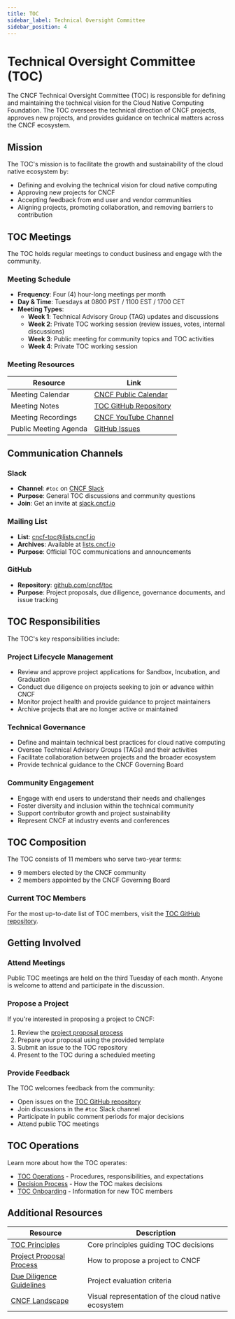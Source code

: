 ```yaml
---
title: TOC
sidebar_label: Technical Oversight Committee
sidebar_position: 4
---
```


# Technical Oversight Committee (TOC)

The CNCF Technical Oversight Committee (TOC) is responsible for defining and maintaining the technical vision for the Cloud Native Computing Foundation. The TOC oversees the technical direction of CNCF projects, approves new projects, and provides guidance on technical matters across the CNCF ecosystem.

## Mission

The TOC's mission is to facilitate the growth and sustainability of the cloud native ecosystem by:

- Defining and evolving the technical vision for cloud native computing
- Approving new projects for CNCF
- Accepting feedback from end user and vendor communities
- Aligning projects, promoting collaboration, and removing barriers to contribution

## TOC Meetings

The TOC holds regular meetings to conduct business and engage with the community.

### Meeting Schedule

- **Frequency**: Four (4) hour-long meetings per month
- **Day & Time**: Tuesdays at 0800 PST / 1100 EST / 1700 CET
- **Meeting Types**:
  - **Week 1**: Technical Advisory Group (TAG) updates and discussions
  - **Week 2**: Private TOC working session (review issues, votes, internal discussions)
  - **Week 3**: Public meeting for community topics and TOC activities
  - **Week 4**: Private TOC working session

### Meeting Resources

| Resource | Link |
|----------|------|
| Meeting Calendar | [CNCF Public Calendar](https://www.cncf.io/calendar/) |
| Meeting Notes | [TOC GitHub Repository](https://github.com/cncf/toc) |
| Meeting Recordings | [CNCF YouTube Channel](https://www.youtube.com/c/cloudnativefdn) |
| Public Meeting Agenda | [GitHub Issues](https://github.com/cncf/toc/issues) |

## Communication Channels

### Slack

- **Channel**: `#toc` on [CNCF Slack](https://cloud-native.slack.com)
- **Purpose**: General TOC discussions and community questions
- **Join**: Get an invite at [slack.cncf.io](https://slack.cncf.io)

### Mailing List

- **List**: [cncf-toc@lists.cncf.io](https://lists.cncf.io/g/cncf-toc)
- **Archives**: Available at [lists.cncf.io](https://lists.cncf.io/g/cncf-toc)
- **Purpose**: Official TOC communications and announcements

### GitHub

- **Repository**: [github.com/cncf/toc](https://github.com/cncf/toc)
- **Purpose**: Project proposals, due diligence, governance documents, and issue tracking

## TOC Responsibilities

The TOC's key responsibilities include:

### Project Lifecycle Management

- Review and approve project applications for Sandbox, Incubation, and Graduation
- Conduct due diligence on projects seeking to join or advance within CNCF
- Monitor project health and provide guidance to project maintainers
- Archive projects that are no longer active or maintained

### Technical Governance

- Define and maintain technical best practices for cloud native computing
- Oversee Technical Advisory Groups (TAGs) and their activities
- Facilitate collaboration between projects and the broader ecosystem
- Provide technical guidance to the CNCF Governing Board

### Community Engagement

- Engage with end users to understand their needs and challenges
- Foster diversity and inclusion within the technical community
- Support contributor growth and project sustainability
- Represent CNCF at industry events and conferences

## TOC Composition

The TOC consists of 11 members who serve two-year terms:

- 9 members elected by the CNCF community
- 2 members appointed by the CNCF Governing Board

### Current TOC Members

For the most up-to-date list of TOC members, visit the [TOC GitHub repository](https://github.com/cncf/toc).

## Getting Involved

### Attend Meetings

Public TOC meetings are held on the third Tuesday of each month. Anyone is welcome to attend and participate in the discussion.

### Propose a Project

If you're interested in proposing a project to CNCF:

1. Review the [project proposal process](https://github.com/cncf/toc/blob/main/process/project_proposals.md)
2. Prepare your proposal using the provided template
3. Submit an issue to the TOC repository
4. Present to the TOC during a scheduled meeting

### Provide Feedback

The TOC welcomes feedback from the community:

- Open issues on the [TOC GitHub repository](https://github.com/cncf/toc/issues)
- Join discussions in the `#toc` Slack channel
- Participate in public comment periods for major decisions
- Attend public TOC meetings

## TOC Operations

Learn more about how the TOC operates:

- [TOC Operations](operations/index.md) - Procedures, responsibilities, and expectations
- [Decision Process](operations/toc-decision-process.md) - How the TOC makes decisions
- [TOC Onboarding](operations/onboarding.md) - Information for new TOC members

## Additional Resources

| Resource | Description |
|----------|-------------|
| [TOC Principles](https://github.com/cncf/toc/blob/main/PRINCIPLES.md) | Core principles guiding TOC decisions |
| [Project Proposal Process](https://github.com/cncf/toc/blob/main/process/project_proposals.md) | How to propose a project to CNCF |
| [Due Diligence Guidelines](https://github.com/cncf/toc/blob/main/process/due-diligence-guidelines.md) | Project evaluation criteria |
| [CNCF Landscape](https://landscape.cncf.io/) | Visual representation of the cloud native ecosystem |